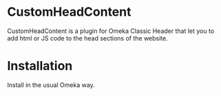 # CustomHeadContent
CustomHeadContent is a plugin for Omeka Classic Header that let you to add html or JS code to the head sections of the website.
# Installation
Install in the usual Omeka way.
